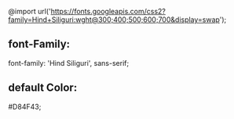 @import url('https://fonts.googleapis.com/css2?family=Hind+Siliguri:wght@300;400;500;600;700&display=swap');

## font-Family:
font-family: 'Hind Siliguri', sans-serif;

## default Color:
#D84F43;